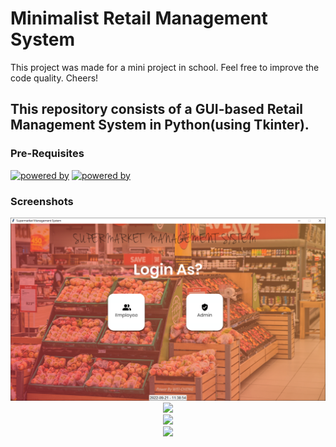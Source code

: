 # Minimalist Retail Management System

This project was made for a mini project in school. Feel free to improve the code quality. Cheers!

## This repository consists of a GUI-based Retail Management System in Python(using Tkinter). 

### Pre-Requisites
[![powered by](https://img.shields.io/badge/Powered%20by-Python%203-blue)](https://www.python.org/)
[![powered by](https://img.shields.io/badge/Powered%20by-Tkinter-red)](https://docs.python.org/3/library/tkinter.html)

### Screenshots


<img src="https://github.com/Wade0125Studio/Supermarket_Management_System-Using-Tkinter/blob/main/images/demo1.PNG">



<div align="center">
<img src="https://github.com/Wade0125Studio/Supermarket_Management_System-Using-Tkinter/tree/main/images/employee_login.png">
</div>


<div align="center">
<img src="https://github.com/Wade0125Studio/Supermarket_Management_System-Using-Tkinter/tree/main/images/bill_window.png">
</div>


<div align="center">
<img src="https://github.com/Wade0125Studio/Supermarket_Management_System-Using-Tkinter/tree/main/images/bill_window.png">
</div>







